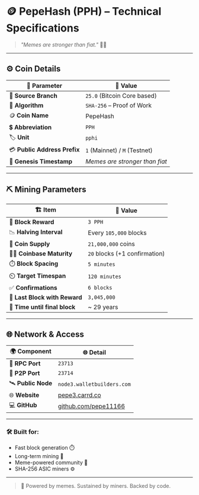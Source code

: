 # 🪙 PepeHash (PPH) – Technical Specifications

> _"Memes are stronger than fiat."_ 🐸💥

---

## ⚙️ Coin Details

| 🔧 Parameter                | 🧾 Value |
|----------------------------|----------|
| 📂 **Source Branch**        | `25.0` (Bitcoin Core based) |
| 🔐 **Algorithm**            | `SHA-256` – Proof of Work |
| 🪙 **Coin Name**            | PepeHash |
| 💲 **Abbreviation**         | `PPH` |
| 🏷️ **Unit**                | `pphi` |
| 💳 **Public Address Prefix** | `1` (Mainnet) / `M` (Testnet) |
| 🧱 **Genesis Timestamp**    | _Memes are stronger than fiat_ |

---

## ⛏️ Mining Parameters

| 🏗️ Item                 | 🧱 Value |
|-------------------------|----------|
| 🎁 **Block Reward**         | `3 PPH` |
| 📉 **Halving Interval**     | Every `105,000` blocks |
| 🧮 **Coin Supply**          | `21,000,000` coins |
| 🧍‍♂️ **Coinbase Maturity**   | `20` blocks (+1 confirmation) |
| ⏱️ **Block Spacing**        | `5 minutes` |
| ⏲️ **Target Timespan**      | `120 minutes` |
| ✅ **Confirmations**        | `6 blocks` |
| 🧨 **Last Block with Reward** | `3,045,000` |
| 📅 **Time until final block** | ~ 29 years |

---

## 🌐 Network & Access

| 🌍 Component         | 🌐 Detail |
|---------------------|-----------|
| 🔌 **RPC Port**          | `23713` |
| 🔗 **P2P Port**          | `23714` |
| 🛰️ **Public Node**       | `node3.walletbuilders.com` |
| 🌐 **Website**           | [pepe3.carrd.co](https://pepe3.carrd.co) |
| 💻 **GitHub**            | [github.com/pepe11166](https://github.com/pepe11166) |

---

### 🛠️ Built for:
- Fast block generation ⏱️
- Long-term mining 💎
- Meme-powered community 💚
- SHA-256 ASIC miners ⚙️

---

> 🐸 Powered by memes. Sustained by miners. Backed by code.

